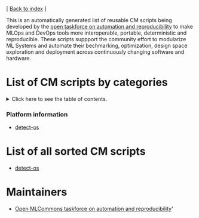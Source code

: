[ [Back to index](README.md) ]

<!--
This file is generated automatically - don't edit!
-->

This is an automatically generated list of reusable CM scripts being developed
by the [open taskforce on automation and reproducibility](https://github.com/mlcommons/ck/issues/536) 
to make MLOps and DevOps tools more interoperable, portable, deterministic and reproducible.
These scripts suppport the community effort to modularize ML Systems and automate their bechmarking, optimization,
design space exploration and deployment across continuously changing software and hardware. 

# List of CM scripts by categories

<details>
<summary>Click here to see the table of contents.</summary>

* [Platform information](#platform-information)


</details>

### Platform information

* [detect-os](https://github.com/mlcommons/ck/tree/master/cm-mlops/script/detect-os)


# List of all sorted CM scripts 

* [detect-os](https://github.com/mlcommons/ck/tree/master/cm-mlops/script/detect-os)




# Maintainers

* [Open MLCommons taskforce on automation and reproducibility](https://github.com/mlcommons/ck/blob/master/docs/taskforce.md)'
